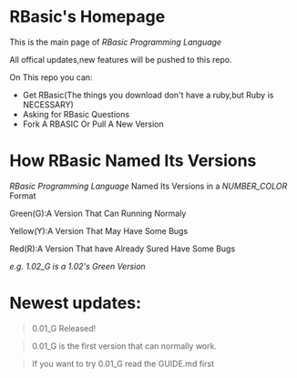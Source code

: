 RBasic's Homepage
=
This is the main page of *RBasic Programming Language* 

All offical updates,new features will be pushed to this repo.

On This repo you can:
+ Get RBasic(The things you download don't have a ruby,but Ruby is NECESSARY)
+ Asking for RBasic Questions
+ Fork A RBASIC Or Pull A New Version

How RBasic Named Its Versions
=
*RBasic Programming Language* Named Its Versions in a *NUMBER_COLOR* Format

Green(G):A Version That Can Running Normaly

Yellow(Y):A Version That May Have Some Bugs

Red(R):A Version That have Already Sured Have Some Bugs

*e.g. 1.02_G is a 1.02's Green Version*

Newest updates:
===
>0.01_G Released!

>0.01_G is the first version that can normally work.

>If you want to try 0.01_G read the GUIDE.md first
